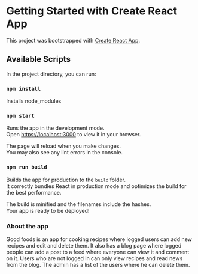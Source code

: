# Getting Started with Create React App

This project was bootstrapped with [Create React App](https://github.com/facebook/create-react-app).

## Available Scripts

In the project directory, you can run:

### `npm install`
Installs node_modules

### `npm start`

Runs the app in the development mode.\
Open [https://localhost:3000](https://localhost:3000) to view it in your browser.

The page will reload when you make changes.\
You may also see any lint errors in the console.

### `npm run build`

Builds the app for production to the `build` folder.\
It correctly bundles React in production mode and optimizes the build for the best performance.

The build is minified and the filenames include the hashes.\
Your app is ready to be deployed!


### About the app
Good foods is an app for cooking recipes where logged users can add new recipes and edit and delete them. It also has a blog page where logged people can add a post to a feed where everyone can view it and comment on it. Users who are not logged in can only view recipes and read news from the blog. The admin has a list of the users where he can delete them.

